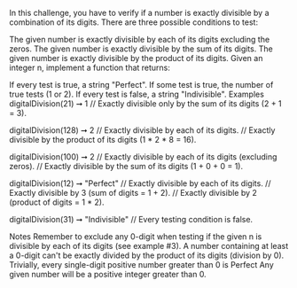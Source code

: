 In this challenge, you have to verify if a number is exactly divisible by a combination of its digits. There are three possible conditions to test:

The given number is exactly divisible by each of its digits excluding the zeros.
The given number is exactly divisible by the sum of its digits.
The given number is exactly divisible by the product of its digits.
Given an integer n, implement a function that returns:

If every test is true, a string "Perfect".
If some test is true, the number of true tests (1 or 2).
If every test is false, a string "Indivisible".
Examples
digitalDivision(21) ➞ 1
// Exactly divisible only by the sum of its digits (2 + 1 = 3).

digitalDivision(128) ➞ 2
// Exactly divisible by each of its digits.
// Exactly divisible by the product of its digits (1 * 2 * 8 = 16).

digitalDivision(100) ➞ 2
// Exactly divisible by each of its digits (excluding zeros).
// Exactly divisible by the sum of its digits (1 + 0 + 0 = 1).

digitalDivision(12) ➞ "Perfect"
// Exactly divisible by each of its digits.
// Exactly divisible by 3 (sum of digits = 1 + 2).
// Exactly divisible by 2 (product of digits = 1 * 2).

digitalDivision(31) ➞ "Indivisible"
// Every testing condition is false.

Notes
Remember to exclude any 0-digit when testing if the given n is divisible by each of its digits (see example #3).
A number containing at least a 0-digit can't be exactly divided by the product of its digits (division by 0).
Trivially, every single-digit positive number greater than 0 is Perfect
Any given number will be a positive integer greater than 0.

